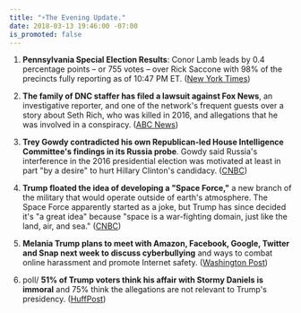 ```yaml
---
title: "⚡️The Evening Update."
date: 2018-03-13 19:46:00 -07:00
is_promoted: false
---
```


1. **Pennsylvania Special Election Results**: Conor Lamb leads by 0.4 percentage points – or 755 votes – over Rick Saccone with 98% of the precincts fully reporting as of 10:47 PM ET. ([New York Times](https://www.nytimes.com/interactive/2018/03/13/us/elections/results-pennsylvania-house-special-election.html))

2. **The family of DNC staffer has filed a lawsuit against Fox News**, an investigative reporter, and one of the network's frequent guests over a story about Seth Rich, who was killed in 2016, and allegations that he was involved in a conspiracy. ([ABC News](http://abcnews.go.com/Politics/family-slain-dnc-staffer-sues-fox-news-retracted/story?id=53725795))

3. **Trey Gowdy contradicted his own Republican-led House Intelligence Committee's findings in its Russia probe**. Gowdy said Russia's interference in the 2016 presidential election was motivated at least in part "by a desire" to hurt Hillary Clinton's candidacy. ([CNBC](https://www.cnbc.com/2018/03/13/gop-rep-gowdy-says-russia-hurt-hillary-clinton-campaign.html))

4. **Trump floated the idea of developing a "Space Force,"** a new branch of the military that would operate outside of earth's atmosphere. The Space Force apparently started as a joke, but Trump has since decided it's "a great idea" because "space is a war-fighting domain, just like the land, air, and sea." ([CNBC](https://www.cnbc.com/2018/03/13/trump-floats-the-idea-of-creating-a-space-force-to-fight-wars-in-space.html))

5. **Melania Trump plans to meet with Amazon, Facebook, Google, Twitter and Snap next week to discuss cyberbullying** and ways to combat online harassment and promote Internet safety. ([Washington Post](https://www.washingtonpost.com/news/the-switch/wp/2018/03/13/melania-trump-will-meet-with-tech-giants-including-facebook-and-google-to-talk-cyberbullying/))

6. poll/ **51% of Trump voters think his affair with Stormy Daniels is immoral** and 75% think the allegations are not relevant to Trump's presidency. ([HuffPost](https://www.huffingtonpost.com/entry/only-half-of-trump-voters-say-affair-with-porn-actress-is-immoral_us_5aa81a12e4b0e872b4bf7e00))